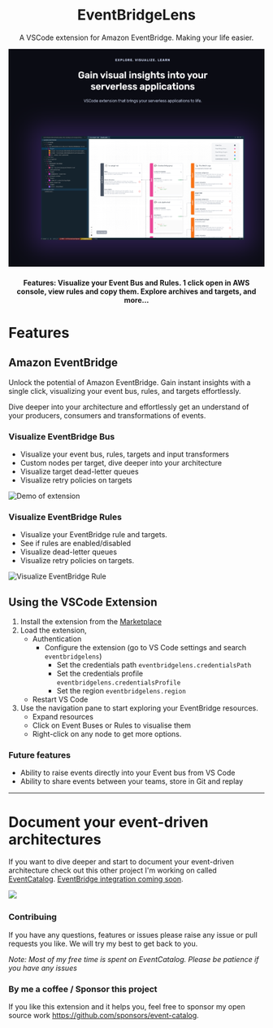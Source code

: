 <div align="center">

<h1>EventBridgeLens</h1>
<p>A VSCode extension for Amazon EventBridge. Making your life easier.</p>

<img alt="header" src="./images/cover.png" />

<h4>Features: Visualize your Event Bus and Rules. 1 click open in AWS console, view rules and copy them. Explore archives and targets, and more...</h4>

</div>

# Features

## Amazon EventBridge

Unlock the potential of Amazon EventBridge. Gain instant insights with a single click, visualizing your event bus, rules, and targets effortlessly.

Dive deeper into your architecture and effortlessly get an understand of your producers, consumers and transformations of events.

### Visualize EventBridge Bus

- Visualize your event bus, rules, targets and input transformers
- Custom nodes per target, dive deeper into your architecture
- Visualize target dead-letter queues
- Visualize retry policies on targets

![Demo of extension](https://serverlessland.com/assets/images/background/extension-pic-1.png)

### Visualize EventBridge Rules

- Visualize your EventBridge rule and targets.
- See if rules are enabled/disabled
- Visualize dead-letter queues
- Visualize retry policies on targets.

![Visualize EventBridge Rule](https://serverlessland.com/assets/images/background/extension-pic-2.png)

## Using the VSCode Extension

1. Install the extension from the [Marketplace](https://marketplace.visualstudio.com/items?itemName=serverlessland.serverlessland-toolkit)
2. Load the extension, 
    - Authentication
        - Configure the extension (go to VS Code settings and search `eventbridgelens`)
            - Set the credentials path `eventbridgelens.credentialsPath`
            - Set the credentials profile `eventbridgelens.credentialsProfile`
            - Set the region `eventbridgelens.region`
    - Restart VS Code
3. Use the navigation pane to start exploring your EventBridge resources.
    - Expand resources
    - Click on Event Buses or Rules to visualise them
    - Right-click on any node to get more options.

### Future features

- Ability to raise events directly into your Event bus from VS Code
- Ability to share events between your teams, store in Git and replay

---

# Document your event-driven architectures

If you want to dive deeper and start to document your event-driven architecture check out this other project I'm working on called [EventCatalog](https://www.eventcatalog.dev/). [EventBridge integration coming soon](https://www.eventcatalog.dev/integrations).

![](https://github.com/event-catalog/eventcatalog/blob/main/images/example.png?raw=true)


### Contribuing

If you have any questions, features or issues please raise any issue or pull requests you like. We will try my best to get back to you.

_Note: Most of my free time is spent on EventCatalog. Please be patience if you have any issues_


### By me a coffee / Sponsor this project

If you like this extension and it helps you, feel free to sponsor my open source work https://github.com/sponsors/event-catalog.